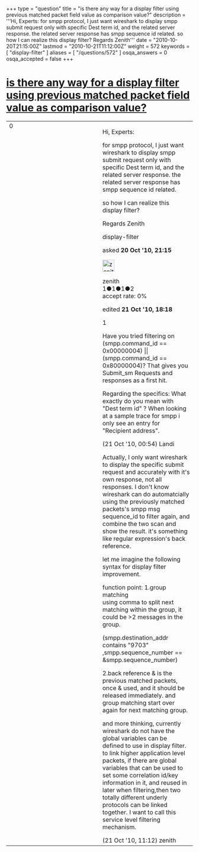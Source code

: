 +++
type = "question"
title = "is there any way for a display filter using previous matched packet field value as comparison value?"
description = '''Hi, Experts: for smpp protocol, I just want wireshark to display smpp submit request only with specific Dest term id, and the related server response. the related server response has smpp sequence id related. so how I can realize this display filter? Regards Zenith'''
date = "2010-10-20T21:15:00Z"
lastmod = "2010-10-21T11:12:00Z"
weight = 572
keywords = [ "display-filter" ]
aliases = [ "/questions/572" ]
osqa_answers = 0
osqa_accepted = false
+++

<div class="headNormal">

# [is there any way for a display filter using previous matched packet field value as comparison value?](/questions/572/is-there-any-way-for-a-display-filter-using-previous-matched-packet-field-value-as-comparison-value)

</div>

<div id="main-body">

<div id="askform">

<table id="question-table" style="width:100%;"><colgroup><col style="width: 50%" /><col style="width: 50%" /></colgroup><tbody><tr class="odd"><td style="width: 30px; vertical-align: top"><div class="vote-buttons"><span id="post-572-upvote" class="ajax-command post-vote up" rel="nofollow" title="I like this post (click again to cancel)"> </span><div id="post-572-score" class="post-score" title="current number of votes">0</div><span id="post-572-downvote" class="ajax-command post-vote down" rel="nofollow" title="I dont like this post (click again to cancel)"> </span> <span id="favorite-mark" class="ajax-command favorite-mark" rel="nofollow" title="mark/unmark this question as favorite (click again to cancel)"> </span><div id="favorite-count" class="favorite-count"></div></div></td><td><div id="item-right"><div class="question-body"><p>Hi, Experts:</p><p>for smpp protocol, I just want wireshark to display smpp submit request only with specific Dest term id, and the related server response. the related server response has smpp sequence id related.</p><p>so how I can realize this display filter?</p><p>Regards Zenith</p></div><div id="question-tags" class="tags-container tags"><span class="post-tag tag-link-display-filter" rel="tag" title="see questions tagged &#39;display-filter&#39;">display-filter</span></div><div id="question-controls" class="post-controls"></div><div class="post-update-info-container"><div class="post-update-info post-update-info-user"><p>asked <strong>20 Oct '10, 21:15</strong></p><img src="https://secure.gravatar.com/avatar/9eeeb74a813612d95f2e6de3c3205bb2?s=32&amp;d=identicon&amp;r=g" class="gravatar" width="32" height="32" alt="zenith&#39;s gravatar image" /><p><span>zenith</span><br />
<span class="score" title="1 reputation points">1</span><span title="1 badges"><span class="badge1">●</span><span class="badgecount">1</span></span><span title="1 badges"><span class="silver">●</span><span class="badgecount">1</span></span><span title="2 badges"><span class="bronze">●</span><span class="badgecount">2</span></span><br />
<span class="accept_rate" title="Rate of the user&#39;s accepted answers">accept rate:</span> <span title="zenith has no accepted answers">0%</span></p></div><div class="post-update-info post-update-info-edited"><p><span> edited <strong>21 Oct '10, 18:18</strong> </span></p></div></div><div id="comments-container-572" class="comments-container"><span id="573"></span><div id="comment-573" class="comment"><div id="post-573-score" class="comment-score">1</div><div class="comment-text"><p>Have you tried filtering on (smpp.command_id == 0x00000004) || (smpp.command_id == 0x80000004)? That gives you Submit_sm Requests and responses as a first hit.</p><p>Regarding the specifics: What exactly do you mean with "Dest term id" ? When looking at a sample trace for smpp i only see an entry for "Recipient address".</p></div><div id="comment-573-info" class="comment-info"><span class="comment-age">(21 Oct '10, 00:54)</span> <span class="comment-user userinfo">Landi</span></div></div><span id="576"></span><div id="comment-576" class="comment"><div id="post-576-score" class="comment-score"></div><div class="comment-text"><p>Actually, I only want wireshark to display the specific submit request and accurately with it's own response, not all responses. I don't know wireshark can do automatcially using the previously matched packets's smpp msg sequence_id to filter again, and combine the two scan and show the result. it's something like regular expression's back reference.</p><p>let me imagine the following syntax for display filter improvement.</p><p>function point: 1.group matching<br />
using comma to split next matching within the group, it could be &gt;2 messages in the group.</p><p>(smpp.destination_addr contains "9703" ,smpp.sequence_number == &amp;smpp.sequence_number)</p><p>2.back reference &amp; is the previous matched packets, once &amp; used, and it should be released immediately. and group matching start over again for next matching group.</p><p>and more thinking, currently wireshark do not have the global variables can be defined to use in display filter. to link higher application level packets, if there are global variables that can be used to set some correlation id/key information in it, and reused in later when filtering,then two totally different underly protocols can be linked together. I want to call this service level filtering mechanism.</p></div><div id="comment-576-info" class="comment-info"><span class="comment-age">(21 Oct '10, 11:12)</span> <span class="comment-user userinfo">zenith</span></div></div></div><div id="comment-tools-572" class="comment-tools"></div><div class="clear"></div><div id="comment-572-form-container" class="comment-form-container"></div><div class="clear"></div></div></td></tr></tbody></table>

</div>

</div>

